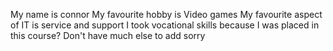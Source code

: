 My name is connor
My favourite hobby is Video games 
My favourite aspect of IT is service and support
I took vocational skills because I was placed in this course?
Don't have much else to add sorry
